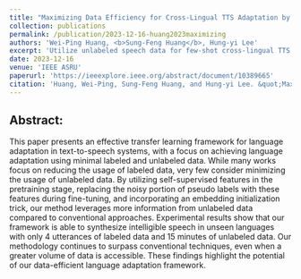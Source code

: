 ```yaml
---
title: "Maximizing Data Efficiency for Cross-Lingual TTS Adaptation by Self-Supervised Representation Mixing and Embedding Initialization"
collection: publications
permalink: /publication/2023-12-16-huang2023maximizing
authors: 'Wei-Ping Huang, <b>Sung-Feng Huang</b>, Hung-yi Lee'
excerpt: 'Utilize unlabeled speech data for few-shot cross-lingual TTS adaptation'
date: 2023-12-16
venue: 'IEEE ASRU'
paperurl: 'https://ieeexplore.ieee.org/abstract/document/10389665'
citation: 'Huang, Wei-Ping, Sung-Feng Huang, and Hung-yi Lee. &quot;Maximizing Data Efficiency for Cross-Lingual TTS Adaptation by Self-Supervised Representation Mixing and Embedding Initialization.&quot; In 2023 IEEE Automatic Speech Recognition and Understanding Workshop (ASRU), pp. 1-8. IEEE, 2023.'
---
```


Abstract:
---
This paper presents an effective transfer learning framework for language adaptation in text-to-speech systems, with a focus on achieving language adaptation using minimal labeled and unlabeled data. While many works focus on reducing the usage of labeled data, very few consider minimizing the usage of unlabeled data. By utilizing self-supervised features in the pretraining stage, replacing the noisy portion of pseudo labels with these features during fine-tuning, and incorporating an embedding initialization trick, our method leverages more information from unlabeled data compared to conventional approaches. Experimental results show that our framework is able to synthesize intelligible speech in unseen languages with only 4 utterances of labeled data and 15 minutes of unlabeled data. Our methodology continues to surpass conventional techniques, even when a greater volume of data is accessible. These findings highlight the potential of our data-efficient language adaptation framework.
